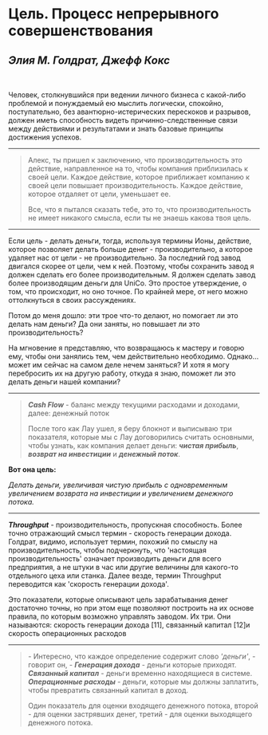  # Цель. Процесс непрерывного совершенствования
 ## _Элия М. Голдрат, Джефф Кокс_
 <br>

Человек, столкнувшийся при ведении личного бизнеса с какой-либо проблемой и понуждаемый ею мыслить логически, спокойно, поступательно, без авантюрно-истерических перескоков и разрывов, должен иметь способность видеть причинно-следственные связи между действиями и результатами и знать базовые принципы достижения успехов.

---

>Алекс, ты пришел к заключению, что производительность это действие, направленное на то, чтобы компания приблизилась к своей цели. Каждое действие, которое приближает компанию к своей цели повышает производительность. Каждое действие, которое отдаляет от цели, уменьшает ее.
>
>Все, что я пытался сказать тебе, это то, что производительность не имеет никакого смысла, если ты не знаешь какова твоя цель.

---

Если цель - делать деньги, тогда, используя термины Ионы, действие, которое позволяет делать больше денег - производительно, а которое удаляет нас от цели - не производительно. За последний год завод двигался скорее от цели, чем к ней. Поэтому, чтобы сохранить завод я должен сделать его более производительным. Я должен сделать завод более производящим деньги для UniCo. Это простое утверждение, о том, что происходит, но оно точное. По крайней мере, от него можно оттолкнуться в своих рассуждениях.

Потом до меня дошло: эти трое что-то делают, но помогает ли это делать нам деньги? Да они заняты, но повышает ли это производительность?


На мгновение я представляю, что возвращаюсь к мастеру и говорю ему, чтобы они занялись тем, чем действительно необходимо. Однако… может им сейчас на самом деле нечем заняться? И хотя я могу перебросить их на другую работу, откуда я знаю, поможет ли это делать деньги нашей компании?


---

>
> _**Cash Flow**_ - баланс между текущими расходами и доходами, далее: денежный поток
>
>После того как Лау ушел, я беру блокнот и выписываю три показателя, которые мы с Лау договорились считать основными, чтобы узнать, как компания делает деньги: _**чистая прибыль**_, _**возврат на инвестиции**_ и _**денежный поток**_.

**Вот она цель:**

_Делать деньги, увеличивая чистую прибыль с одновременным увеличением возврата на инвестиции и увеличением денежного потока._

---
_**Throughput**_ - производительность, пропускная способность. Более точно отражающий смысл термин - скорость генерации дохода. Голдрат, видимо, использует термин, похожий по смыслу на производительность, чтобы подчеркнуть, что 'настоящая производительность' означает производить деньги для всего предприятия, а не штуки в час или другие величины для какого-то отдельного цеха или станка. Далее везде, термин Throughput переводится как 'скорость генерации дохода'.



>
Это показатели, которые описывают цель зарабатывания денег достаточно точны, но при этом еще позволяют построить на их основе правила, по которым возможно управлять заводом. Их три. Они называются: скорость генерации дохода [11], связанный капитал [12]и скорость операционных расходов

---

> - Интересно, что каждое определение содержит слово _'деньги'_, - говорит он, -
 _**Генерация дохода**_ - деньги которые приходят.<br> _**Связанный капитал**_ - деньги временно находящиеся в системе.<br>
 _**Операционные расходы**_ - деньги, которые мы должны заплатить, чтобы превратить связанный капитал в доход.
>
> Один показатель для оценки входящего денежного потока, второй - для оценки застрявших денег, третий - для оценки выходящего денежного потока.
